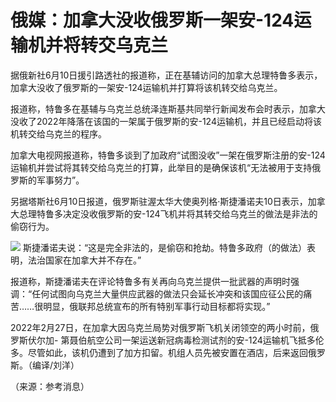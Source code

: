 

# 俄媒：加拿大没收俄罗斯一架安-124运输机并将转交乌克兰

据俄新社6月10日援引路透社的报道称，正在基辅访问的加拿大总理特鲁多表示，加拿大没收了俄罗斯的一架安-124运输机并打算将该机转交给乌克兰。

报道称，特鲁多在基辅与乌克兰总统泽连斯基共同举行新闻发布会时表示，加拿大没收了2022年降落在该国的一架属于俄罗斯的安-124运输机，并且已经启动将该机转交给乌克兰的程序。

加拿大电视网报道称，特鲁多谈到了加政府“试图没收”一架在俄罗斯注册的安-124运输机并尝试将其转交给乌克兰的打算，此举目的是确保该机“无法被用于支持俄罗斯的军事努力”。

另据塔斯社6月10日报道，俄罗斯驻渥太华大使奥列格·斯捷潘诺夫10日表示，加拿大总理特鲁多决定没收俄罗斯的安-124飞机并将其转交给乌克兰的做法是非法的偷窃行为。

![](https://inews.gtimg.com/om_bt/OLYqXKn0DnITcGDIY1UBD0MMj__Digy2G4-ZxXKTvB3Q4AA/1000)
斯捷潘诺夫说：“这是完全非法的，是偷窃和抢劫。特鲁多政府（的做法）表明，法治国家在加拿大并不存在。”

报道称，斯捷潘诺夫在评论特鲁多有关再向乌克兰提供一批武器的声明时强调：“任何试图向乌克兰大量供应武器的做法只会延长冲突和该国应征公民的痛苦……很明显，俄联邦总统宣布的所有特别军事行动目标都将实现。”

2022年2月27日，在加拿大因乌克兰局势对俄罗斯飞机关闭领空的两小时前，俄罗斯伏尔加-
第聂伯航空公司一架运送新冠病毒检测试剂的安-124运输机飞抵多伦多。尽管如此，该机仍遭到了加方扣留。机组人员先被安置在酒店，后来返回俄罗斯。（编译/刘洋）

（来源：参考消息）

